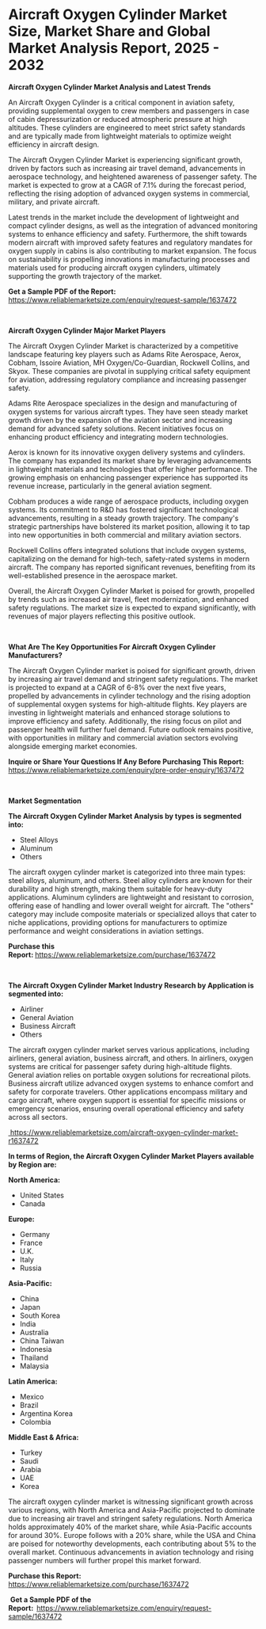 <p><h1>Aircraft Oxygen Cylinder Market Size, Market Share and Global Market Analysis Report, 2025 - 2032</h1></p><p><strong>Aircraft Oxygen Cylinder Market Analysis and Latest Trends</strong></p>
<p><p>An Aircraft Oxygen Cylinder is a critical component in aviation safety, providing supplemental oxygen to crew members and passengers in case of cabin depressurization or reduced atmospheric pressure at high altitudes. These cylinders are engineered to meet strict safety standards and are typically made from lightweight materials to optimize weight efficiency in aircraft design. </p><p>The Aircraft Oxygen Cylinder Market is experiencing significant growth, driven by factors such as increasing air travel demand, advancements in aerospace technology, and heightened awareness of passenger safety. The market is expected to grow at a CAGR of 7.1% during the forecast period, reflecting the rising adoption of advanced oxygen systems in commercial, military, and private aircraft. </p><p>Latest trends in the market include the development of lightweight and compact cylinder designs, as well as the integration of advanced monitoring systems to enhance efficiency and safety. Furthermore, the shift towards modern aircraft with improved safety features and regulatory mandates for oxygen supply in cabins is also contributing to market expansion. The focus on sustainability is propelling innovations in manufacturing processes and materials used for producing aircraft oxygen cylinders, ultimately supporting the growth trajectory of the market.</p></p>
<p><strong>Get a Sample PDF of the Report:&nbsp;</strong> <a href="https://www.reliablemarketsize.com/enquiry/request-sample/1637472?utm_campaign=3268&utm_medium=2&utm_source=Github&utm_content=ia&utm_term=16042025&utm_id=aircraft-oxygen-cylinder">https://www.reliablemarketsize.com/enquiry/request-sample/1637472</a></p>
<p>&nbsp;</p>
<p><strong>Aircraft Oxygen Cylinder Major Market Players</strong></p>
<p><p>The Aircraft Oxygen Cylinder Market is characterized by a competitive landscape featuring key players such as Adams Rite Aerospace, Aerox, Cobham, Issoire Aviation, MH Oxygen/Co-Guardian, Rockwell Collins, and Skyox. These companies are pivotal in supplying critical safety equipment for aviation, addressing regulatory compliance and increasing passenger safety.</p><p>Adams Rite Aerospace specializes in the design and manufacturing of oxygen systems for various aircraft types. They have seen steady market growth driven by the expansion of the aviation sector and increasing demand for advanced safety solutions. Recent initiatives focus on enhancing product efficiency and integrating modern technologies.</p><p>Aerox is known for its innovative oxygen delivery systems and cylinders. The company has expanded its market share by leveraging advancements in lightweight materials and technologies that offer higher performance. The growing emphasis on enhancing passenger experience has supported its revenue increase, particularly in the general aviation segment.</p><p>Cobham produces a wide range of aerospace products, including oxygen systems. Its commitment to R&D has fostered significant technological advancements, resulting in a steady growth trajectory. The company's strategic partnerships have bolstered its market position, allowing it to tap into new opportunities in both commercial and military aviation sectors.</p><p>Rockwell Collins offers integrated solutions that include oxygen systems, capitalizing on the demand for high-tech, safety-rated systems in modern aircraft. The company has reported significant revenues, benefiting from its well-established presence in the aerospace market.</p><p>Overall, the Aircraft Oxygen Cylinder Market is poised for growth, propelled by trends such as increased air travel, fleet modernization, and enhanced safety regulations. The market size is expected to expand significantly, with revenues of major players reflecting this positive outlook.</p></p>
<p>&nbsp;</p>
<p><strong>What Are The Key Opportunities For Aircraft Oxygen Cylinder Manufacturers?</strong></p>
<p><p>The Aircraft Oxygen Cylinder market is poised for significant growth, driven by increasing air travel demand and stringent safety regulations. The market is projected to expand at a CAGR of 6-8% over the next five years, propelled by advancements in cylinder technology and the rising adoption of supplemental oxygen systems for high-altitude flights. Key players are investing in lightweight materials and enhanced storage solutions to improve efficiency and safety. Additionally, the rising focus on pilot and passenger health will further fuel demand. Future outlook remains positive, with opportunities in military and commercial aviation sectors evolving alongside emerging market economies.</p></p>
<p><strong>Inquire or Share Your Questions If Any Before Purchasing This Report:</strong> <a href="https://www.reliablemarketsize.com/enquiry/pre-order-enquiry/1637472?utm_campaign=3268&utm_medium=2&utm_source=Github&utm_content=ia&utm_term=16042025&utm_id=aircraft-oxygen-cylinder">https://www.reliablemarketsize.com/enquiry/pre-order-enquiry/1637472</a></p>
<p>&nbsp;</p>
<p><strong>Market Segmentation</strong></p>
<p><strong>The Aircraft Oxygen Cylinder Market Analysis by types is segmented into:</strong></p>
<p><ul><li>Steel Alloys</li><li>Aluminum</li><li>Others</li></ul></p>
<p><p>The aircraft oxygen cylinder market is categorized into three main types: steel alloys, aluminum, and others. Steel alloy cylinders are known for their durability and high strength, making them suitable for heavy-duty applications. Aluminum cylinders are lightweight and resistant to corrosion, offering ease of handling and lower overall weight for aircraft. The "others" category may include composite materials or specialized alloys that cater to niche applications, providing options for manufacturers to optimize performance and weight considerations in aviation settings.</p></p>
<p><strong>Purchase this Report:&nbsp;</strong><a href="https://www.reliablemarketsize.com/purchase/1637472?utm_campaign=3268&utm_medium=2&utm_source=Github&utm_content=ia&utm_term=16042025&utm_id=aircraft-oxygen-cylinder">https://www.reliablemarketsize.com/purchase/1637472</a></p>
<p>&nbsp;</p>
<p><strong>The Aircraft Oxygen Cylinder Market Industry Research by Application is segmented into:</strong></p>
<p><ul><li>Airliner</li><li>General Aviation</li><li>Business Aircraft</li><li>Others</li></ul></p>
<p><p>The aircraft oxygen cylinder market serves various applications, including airliners, general aviation, business aircraft, and others. In airliners, oxygen systems are critical for passenger safety during high-altitude flights. General aviation relies on portable oxygen solutions for recreational pilots. Business aircraft utilize advanced oxygen systems to enhance comfort and safety for corporate travelers. Other applications encompass military and cargo aircraft, where oxygen support is essential for specific missions or emergency scenarios, ensuring overall operational efficiency and safety across all sectors.</p></p>
<p><a href="https://www.reliablemarketsize.com/aircraft-oxygen-cylinder-market-r1637472?utm_campaign=3268&utm_medium=2&utm_source=Github&utm_content=ia&utm_term=16042025&utm_id=aircraft-oxygen-cylinder">&nbsp;https://www.reliablemarketsize.com/aircraft-oxygen-cylinder-market-r1637472</a></p>
<p><strong>In terms of Region, the Aircraft Oxygen Cylinder Market Players available by Region are:</strong></p>
<p>
    <p> <strong> North America: </strong>
        <ul>
            <li>United States</li>
            <li>Canada</li>
        </ul>
        </p> 
    <p> <strong> Europe: </strong>
        <ul>
            <li>Germany</li>
            <li>France</li>
            <li>U.K.</li>
            <li>Italy</li>
            <li>Russia</li>
        </ul>
        </p> 
    <p> <strong> Asia-Pacific: </strong>
        <ul>
            <li>China</li>
            <li>Japan</li>
            <li>South Korea</li>
            <li>India</li>
            <li>Australia</li>
            <li>China Taiwan</li>
            <li>Indonesia</li>
            <li>Thailand</li>
            <li>Malaysia</li>
        </ul>
        </p> 
    <p> <strong> Latin America: </strong>
        <ul>
            <li>Mexico</li>
            <li>Brazil</li>
            <li>Argentina Korea</li>
            <li>Colombia</li>
        </ul>
        </p> 
    <p> <strong> Middle East & Africa: </strong>
        <ul>
            <li>Turkey</li>
            <li>Saudi</li>
            <li>Arabia</li>
            <li>UAE</li>
            <li>Korea</li>
        </ul>
    </p>
    </p>
<p><p>The aircraft oxygen cylinder market is witnessing significant growth across various regions, with North America and Asia-Pacific projected to dominate due to increasing air travel and stringent safety regulations. North America holds approximately 40% of the market share, while Asia-Pacific accounts for around 30%. Europe follows with a 20% share, while the USA and China are poised for noteworthy developments, each contributing about 5% to the overall market. Continuous advancements in aviation technology and rising passenger numbers will further propel this market forward.</p></p>
<p><strong>Purchase this Report: </strong><a href="https://www.reliablemarketsize.com/purchase/1637472?utm_campaign=3268&utm_medium=2&utm_source=Github&utm_content=ia&utm_term=16042025&utm_id=aircraft-oxygen-cylinder">https://www.reliablemarketsize.com/purchase/1637472</a></p>
<p>&nbsp;<strong>Get a Sample PDF of the Report:&nbsp;&nbsp;</strong><a href="https://www.reliablemarketsize.com/enquiry/request-sample/1637472?utm_campaign=3268&utm_medium=2&utm_source=Github&utm_content=ia&utm_term=16042025&utm_id=aircraft-oxygen-cylinder">https://www.reliablemarketsize.com/enquiry/request-sample/1637472</a></p>
<p><strong></strong></p>
<p><p></p><p></p><p></p></p>